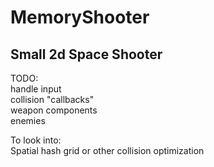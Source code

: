 # MemoryShooter

## Small 2d Space Shooter

TODO:  
handle input  
collision "callbacks"  
weapon components  
enemies  

To look into:  
Spatial hash grid or other collision optimization  
